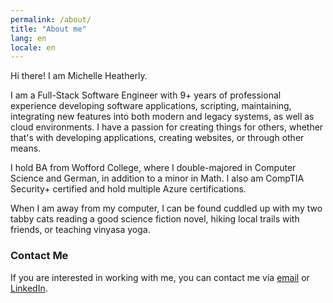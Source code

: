 ```yaml
---
permalink: /about/
title: "About me"
lang: en
locale: en
---
```


Hi there! I am Michelle Heatherly.

I am a Full-Stack Software Engineer with 9+ years of professional experience developing software applications, scripting, maintaining, integrating new features into both modern and legacy systems, as well as cloud environments. I have a passion for creating things for others, whether that's with developing applications, creating websites, or through other means.

I hold BA from Wofford College, where I double-majored in Computer Science and German, in addition to a minor in Math. I also am CompTIA Security+ certified and hold multiple Azure certifications.

When I am away from my computer, I can be found cuddled up with my two tabby cats reading a good science fiction novel, hiking local trails with friends, or teaching vinyasa yoga.

### Contact Me

If you are interested in working with me, you can contact me via [email](mailto:michelleheatherly218@outlook.com) or [LinkedIn](https://www.linkedin.com/in/rachael-michelle-heatherly/).
